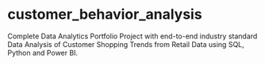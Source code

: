 # customer_behavior_analysis
Complete Data Analytics Portfolio Project with end-to-end industry standard Data Analysis of Customer Shopping Trends from Retail Data using SQL, Python and Power BI.  
